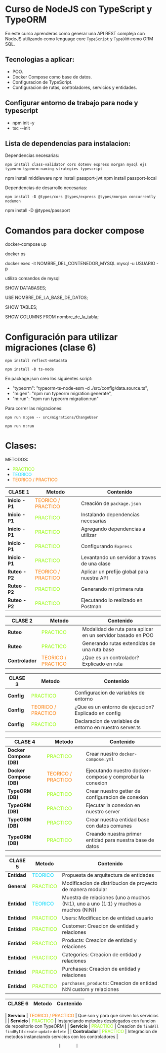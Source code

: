 # Curso de NodeJS con TypeScript y TypeORM

En este curso aprenderas como generar una API REST compleja con NodeJS utilizando como lenguage core `TypeScript` y `TypeORM` como ORM SQL.

## Tecnologias a aplicar:

- POO.
- Docker Compose como base de datos.
- Configuracion de TypeScript.
- Configuracion de rutas, controladores, servicios y entidades.

## Configurar entorno de trabajo para node y typescript
- npm init -y 
- tsc --init

## Lista de dependencias para instalacion:

Dependencias necesarias:

```
npm install class-validator cors dotenv express morgan mysql ejs typeorm typeorm-naming-strategies typescript
```
 npm install middleware 
 npm install passport-jwt 
 npm install passport-local

Dependencias de desarrollo necesarias:

```
npm install -D @types/cors @types/express @types/morgan concurrently nodemon
```
npm install -D @types/passport

# Comandos para docker compose
docker-compose up

docker ps 

docker exec -it NOMBRE_DEL_CONTENEDOR_MYSQL mysql -u USUARIO -p

utilizo comandos de mysql

SHOW DATABASES;

USE NOMBRE_DE_LA_BASE_DE_DATOS;

SHOW TABLES; 

SHOW COLUMNS FROM nombre_de_la_tabla;

# Configuración para utilizar migraciones (clase 6)
```
npm install reflect-metadata
```
```
npm install -D ts-node
```

En package.json creo los siguientes script:
- "typeorm": "typeorm-ts-node-esm -d ./src/config/data.source.ts",
- "m:gen": "npm run typeorm migration:generate",
- "m:run": "npm run typeorm migration:run"

Para correr las migraciones:
```
npm run m:gen -- src/migrations/ChangeUser
```
```
npm run m:run
```
# Clases:

METODOS:

- <span style="color: #94fc03">PRACTICO</span>
- <span style="color: #03d7fc">TEORICO</span>
- <span style="color: #fc7b03">TEORICO / PRACTICO</span>

| CLASE 1         | Metodo                                                 | Contenido                                    |
| --------------- | ------------------------------------------------------ | -------------------------------------------- |
| **Inicio - P1** | <span style="color: #fc7b03">TEORICO / PRACTICO</span> | Creación de `package.json`                   |
| **Inicio - P1** | <span style="color: #94fc03">PRACTICO</span>           | Instalando dependencias necesarias           |
| **Inicio - P1** | <span style="color: #94fc03">PRACTICO</span>           | Agregando dependencias a utilizar            |
| **Inicio - P1** | <span style="color: #94fc03">PRACTICO</span>           | Configurando `Express`                       |
| **Inicio - P1** | <span style="color: #94fc03">PRACTICO</span>           | Levantando un servidor a traves de una clase |
| **Ruteo - P2**  | <span style="color: #fc7b03">TEORICO / PRACTICO</span> | Aplicar un prefijo global para nuestra API   |
| **Ruteo - P2**  | <span style="color: #94fc03">PRACTICO</span>           | Generando mi primera ruta                    |
| **Ruteo - P2**  | <span style="color: #94fc03">PRACTICO</span>           | Ejecutando lo realizado en Postman           |

| CLASE 2         | Metodo                                                 | Contenido                                                   |
| --------------- | ------------------------------------------------------ | ----------------------------------------------------------- |
| **Ruteo**       | <span style="color: #94fc03">PRACTICO</span>           | Modalidad de ruta para aplicar en un servidor basado en POO |
| **Ruteo**       | <span style="color: #94fc03">PRACTICO</span>           | Generando rutas extendidas de una ruta base                 |
| **Controlador** | <span style="color: #fc7b03">TEORICO / PRACTICO</span> | ¿Que es un controlador? Explicado en ruta                   |

| CLASE 3    | Metodo                                                 | Contenido                                                |
| ---------- | ------------------------------------------------------ | -------------------------------------------------------- |
| **Config** | <span style="color: #94fc03">PRACTICO</span>           | Configuracion de variables de entorno                    |
| **Config** | <span style="color: #fc7b03">TEORICO / PRACTICO</span> | ¿Que es un entorno de ejecucion? Explicado en config     |
| **Config** | <span style="color: #94fc03">PRACTICO</span>           | Declaracion de variables de entorno en nuestro server.ts |

| CLASE 4                 | Metodo                                                 | Contenido                                                 |
| ----------------------- | ------------------------------------------------------ | --------------------------------------------------------- |
| **Docker Compose (DB)** | <span style="color: #94fc03">PRACTICO</span>           | Crear nuestro `docker-compose.yml`                        |
| **Docker Compose (DB)** | <span style="color: #fc7b03">TEORICO / PRACTICO</span> | Ejecutando nuestro docker-compose y comprobar la conexion |
| **TypeORM (DB)**        | <span style="color: #94fc03">PRACTICO</span>           | Crear nuestro getter de configuracion de conexion         |
| **TypeORM (DB)**        | <span style="color: #94fc03">PRACTICO</span>           | Ejecutar la conexion en nuestro server                    |
| **TypeORM (DB)**        | <span style="color: #94fc03">PRACTICO</span>           | Crear nuestra entidad base con datos comunes              |
| **TypeORM (DB)**        | <span style="color: #94fc03">PRACTICO</span>           | Creando nuestra primer entidad para nuestra base de datos |

| CLASE 5     | Metodo                                       | Contenido                                                                           |
| ----------- | -------------------------------------------- | ----------------------------------------------------------------------------------- |
| **Entidad** | <span style="color: #03d7fc">TEORICO</span>  | Propuesta de arquitectura de entidades                                              |
| **General** | <span style="color: #94fc03">PRACTICO</span> | Modificacion de distribucion de proyecto de manera modular                          |
| **Entidad** | <span style="color: #03d7fc">TEORICO</span>  | Muestra de relaciones (uno a muchos (N:1), uno a uno (1:1) y muchos a muchos (N:N)) |
| **Entidad** | <span style="color: #94fc03">PRACTICO</span> | Users: Modificacion de entidad usuario                                              |
| **Entidad** | <span style="color: #94fc03">PRACTICO</span> | Customer: Creacion de entidad y relaciones                                          |
| **Entidad** | <span style="color: #94fc03">PRACTICO</span> | Products: Creacion de entidad y relaciones                                          |
| **Entidad** | <span style="color: #94fc03">PRACTICO</span> | Categories: Creacion de entidad y relaciones                                        |
| **Entidad** | <span style="color: #94fc03">PRACTICO</span> | Purchases: Creacion de entidad y relaciones                                         |
| **Entidad** | <span style="color: #94fc03">PRACTICO</span> | `purchases_products`: Creacion de entidad N:N custom y relaciones            

| CLASE 6         | Metodo                                                 | Contenido                                                               |
| --------------- | ------------------------------------------------------ | ----------------------------------------------------------------------- |

| **Servicio**    | <span style="color: #fc7b03">TEORICO / PRACTICO</span> | Que son y para que sirven los servicios                                 |
| **Servicio**    | <span style="color: #94fc03">PRACTICO</span>           | Instanciando metodos desplegados con funcion de repositorio con TypeORM |
| **Servicio**    | <span style="color: #94fc03">PRACTICO</span>           | Creacion de `findAll` `findById` `create` `update` `delete`             |
| **Controlador** | <span style="color: #94fc03">PRACTICO</span>           | Integracion de metodos instanciando servicios con los controladores     |


                            |       |